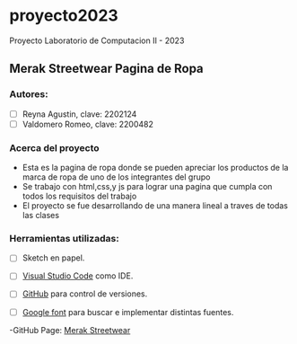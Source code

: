 # proyecto2023
Proyecto Laboratorio de Computacion II - 2023

## Merak Streetwear Pagina de Ropa

### Autores:
- [ ] Reyna Agustin, clave: 2202124
- [ ] Valdomero Romeo, clave: 2200482

### Acerca del proyecto
- Esta es la pagina de ropa donde se pueden apreciar los productos de la marca de ropa de uno de los integrantes del grupo
- Se trabajo con html,css,y js para lograr una pagina que cumpla con todos los requisitos del trabajo
- El proyecto se fue desarrollando de una manera lineal a traves de todas las clases

### Herramientas utilizadas:
- [ ] Sketch en papel.
- [ ] [Visual Studio Code](https://code.visualstudio.com/) como IDE.
- [ ] [GitHub](https://github.com/) para control de versiones.
- [ ] [Google font](https://fonts.google.com/) para buscar e implementar distintas fuentes.


-GitHub Page: [Merak Streetwear](https://ucc-labcompu2.github.io/proyecto2023-reyna-valdomero/)
